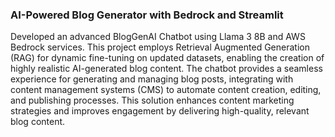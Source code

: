 ### AI-Powered Blog Generator with Bedrock and Streamlit

Developed an advanced BlogGenAI Chatbot using Llama 3 8B and AWS Bedrock services. This project employs Retrieval Augmented Generation (RAG) for dynamic fine-tuning on updated datasets, enabling the creation of highly realistic AI-generated blog content. The chatbot provides a seamless experience for generating and managing blog posts, integrating with content management systems (CMS) to automate content creation, editing, and publishing processes. This solution enhances content marketing strategies and improves engagement by delivering high-quality, relevant blog content.
